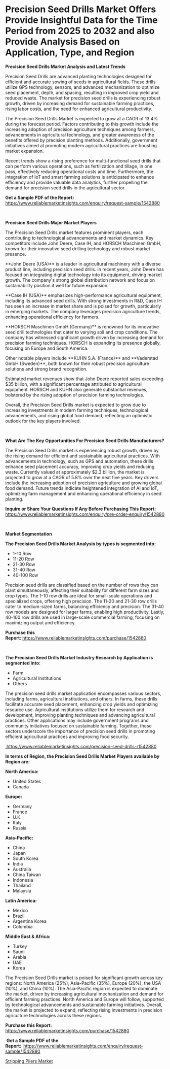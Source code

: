 <p><h1>Precision Seed Drills Market Offers Provide Insightful Data for the Time Period from 2025 to 2032 and also Provide Analysis Based on Application, Type, and Region</h1></p><p><strong>Precision Seed Drills Market Analysis and Latest Trends</strong></p>
<p><p>Precision Seed Drills are advanced planting technologies designed for efficient and accurate sowing of seeds in agricultural fields. These drills utilize GPS technology, sensors, and advanced mechanization to optimize seed placement, depth, and spacing, resulting in improved crop yield and reduced waste. The market for precision seed drills is experiencing robust growth, driven by increasing demand for sustainable farming practices, rising labor costs, and the need for enhanced agricultural productivity.</p><p>The Precision Seed Drills Market is expected to grow at a CAGR of 13.4% during the forecast period. Factors contributing to this growth include the increasing adoption of precision agriculture techniques among farmers, advancements in agricultural technology, and greater awareness of the benefits offered by precision planting methods. Additionally, government initiatives aimed at promoting modern agricultural practices are boosting market expansion. </p><p>Recent trends show a rising preference for multi-functional seed drills that can perform various operations, such as fertilization and tillage, in one pass, effectively reducing operational costs and time. Furthermore, the integration of IoT and smart farming solutions is anticipated to enhance efficiency and provide valuable data analytics, further propelling the demand for precision seed drills in the agricultural sector.</p></p>
<p><strong>Get a Sample PDF of the Report:&nbsp;</strong> <a href="https://www.reliablemarketinsights.com/enquiry/request-sample/1542880?utm_campaign=1894&utm_medium=2&utm_source=Github&utm_content=ia&utm_term=20022025&utm_id=precision-seed-drills">https://www.reliablemarketinsights.com/enquiry/request-sample/1542880</a></p>
<p>&nbsp;</p>
<p><strong>Precision Seed Drills Major Market Players</strong></p>
<p><p>The Precision Seed Drills market features prominent players, each contributing to technological advancements and market dynamics. Key competitors include John Deere, Case IH, and HORSCH Maschinen GmbH, known for their innovative seed drilling technology and robust market presence.</p><p>**John Deere (USA)** is a leader in agricultural machinery with a diverse product line, including precision seed drills. In recent years, John Deere has focused on integrating digital technology into its equipment, driving market growth. The company's strong global distribution network and focus on sustainability position it well for future expansion.</p><p>**Case IH (USA)** emphasizes high-performance agricultural equipment, including its advanced seed drills. With strong investments in R&D, Case IH has seen an increase in market share and is poised for growth, particularly in emerging markets. The company leverages precision agriculture trends, enhancing operational efficiency for farmers.</p><p>**HORSCH Maschinen GmbH (Germany)** is renowned for its innovative seed drill technologies that cater to varying soil and crop conditions. The company has witnessed significant growth driven by increasing demand for precision farming techniques. HORSCH is expanding its presence globally, focusing on Europe and South America.</p><p>Other notable players include **KUHN S.A. (France)** and **Vaderstad GmbH (Sweden)**, both known for their robust precision agriculture solutions and strong brand recognition. </p><p>Estimated market revenues show that John Deere reported sales exceeding $35 billion, with a significant percentage attributed to agricultural equipment. HORSCH and KUHN also generate substantial revenues, bolstered by the rising adoption of precision farming technologies.</p><p>Overall, the Precision Seed Drills market is expected to grow due to increasing investments in modern farming techniques, technological advancements, and rising global food demand, reflecting an optimistic outlook for the key players involved.</p></p>
<p>&nbsp;</p>
<p><strong>What Are The Key Opportunities For Precision Seed Drills Manufacturers?</strong></p>
<p><p>The Precision Seed Drills market is experiencing robust growth, driven by the rising demand for efficient and sustainable agricultural practices. With advancements in technology, such as GPS and automation, these drills enhance seed placement accuracy, improving crop yields and reducing waste. Currently valued at approximately $2.3 billion, the market is projected to grow at a CAGR of 5.8% over the next five years. Key drivers include the increasing adoption of precision agriculture and growing global food demand. Future trends indicate heightened integration of AI and IoT, optimizing farm management and enhancing operational efficiency in seed planting.</p></p>
<p><strong>Inquire or Share Your Questions If Any Before Purchasing This Report:</strong> <a href="https://www.reliablemarketinsights.com/enquiry/pre-order-enquiry/1542880?utm_campaign=1894&utm_medium=2&utm_source=Github&utm_content=ia&utm_term=20022025&utm_id=precision-seed-drills">https://www.reliablemarketinsights.com/enquiry/pre-order-enquiry/1542880</a></p>
<p>&nbsp;</p>
<p><strong>Market Segmentation</strong></p>
<p><strong>The Precision Seed Drills Market Analysis by types is segmented into:</strong></p>
<p><ul><li>1-10 Row</li><li>11-20 Row</li><li>21-30 Row</li><li>31-40 Row</li><li>40-100 Row</li></ul></p>
<p><p>Precision seed drills are classified based on the number of rows they can plant simultaneously, affecting their suitability for different farm sizes and crop types. The 1-10 row drills are ideal for small-scale operations and specialized crops, offering high precision. The 11-20 and 21-30 row drills cater to medium-sized farms, balancing efficiency and precision. The 31-40 row models are designed for larger farms, enabling high productivity. Lastly, 40-100 row drills are used in large-scale commercial farming, focusing on maximizing output and efficiency.</p></p>
<p><strong>Purchase this Report:&nbsp;</strong><a href="https://www.reliablemarketinsights.com/purchase/1542880?utm_campaign=1894&utm_medium=2&utm_source=Github&utm_content=ia&utm_term=20022025&utm_id=precision-seed-drills">https://www.reliablemarketinsights.com/purchase/1542880</a></p>
<p>&nbsp;</p>
<p><strong>The Precision Seed Drills Market Industry Research by Application is segmented into:</strong></p>
<p><ul><li>Farm</li><li>Agricultural Institutions</li><li>Others</li></ul></p>
<p><p>The precision seed drills market application encompasses various sectors, including farms, agricultural institutions, and others. In farms, these drills facilitate accurate seed placement, enhancing crop yields and optimizing resource use. Agricultural institutions utilize them for research and development, improving planting techniques and advancing agricultural practices. Other applications may include government programs and community initiatives focused on sustainable farming. Together, these sectors underscore the importance of precision seed drills in promoting efficient agricultural practices and improving food security.</p></p>
<p><a href="https://www.reliablemarketinsights.com/precision-seed-drills-r1542880?utm_campaign=1894&utm_medium=2&utm_source=Github&utm_content=ia&utm_term=20022025&utm_id=precision-seed-drills">&nbsp;https://www.reliablemarketinsights.com/precision-seed-drills-r1542880</a></p>
<p><strong>In terms of Region, the Precision Seed Drills Market Players available by Region are:</strong></p>
<p>
    <p> <strong> North America: </strong>
        <ul>
            <li>United States</li>
            <li>Canada</li>
        </ul>
        </p> 
    <p> <strong> Europe: </strong>
        <ul>
            <li>Germany</li>
            <li>France</li>
            <li>U.K.</li>
            <li>Italy</li>
            <li>Russia</li>
        </ul>
        </p> 
    <p> <strong> Asia-Pacific: </strong>
        <ul>
            <li>China</li>
            <li>Japan</li>
            <li>South Korea</li>
            <li>India</li>
            <li>Australia</li>
            <li>China Taiwan</li>
            <li>Indonesia</li>
            <li>Thailand</li>
            <li>Malaysia</li>
        </ul>
        </p> 
    <p> <strong> Latin America: </strong>
        <ul>
            <li>Mexico</li>
            <li>Brazil</li>
            <li>Argentina Korea</li>
            <li>Colombia</li>
        </ul>
        </p> 
    <p> <strong> Middle East & Africa: </strong>
        <ul>
            <li>Turkey</li>
            <li>Saudi</li>
            <li>Arabia</li>
            <li>UAE</li>
            <li>Korea</li>
        </ul>
    </p>
    </p>
<p><p>The Precision Seed Drills market is poised for significant growth across key regions: North America (25%), Asia-Pacific (35%), Europe (20%), the USA (10%), and China (10%). The Asia-Pacific region is expected to dominate the market, driven by increasing agricultural mechanization and demand for efficient farming practices. North America and Europe will follow, supported by technological advancements and sustainable farming initiatives. Overall, the market is projected to expand, reflecting rising investments in precision agriculture technologies across these regions.</p></p>
<p><strong>Purchase this Report: </strong><a href="https://www.reliablemarketinsights.com/purchase/1542880?utm_campaign=1894&utm_medium=2&utm_source=Github&utm_content=ia&utm_term=20022025&utm_id=precision-seed-drills">https://www.reliablemarketinsights.com/purchase/1542880</a></p>
<p>&nbsp;<strong>Get a Sample PDF of the Report:&nbsp;&nbsp;</strong><a href="https://www.reliablemarketinsights.com/enquiry/request-sample/1542880?utm_campaign=1894&utm_medium=2&utm_source=Github&utm_content=ia&utm_term=20022025&utm_id=precision-seed-drills">https://www.reliablemarketinsights.com/enquiry/request-sample/1542880</a></p>
<p><strong></strong></p>
<p><p><a href="https://github.com/hgf64gh/Market-Research-Report-List-1/blob/main/stripping-pliers-market.md?utm_campaign=1894&utm_medium=2&utm_source=Github&utm_content=ia&utm_term=20022025&utm_id=precision-seed-drills">Stripping Pliers Market</a></p></p>